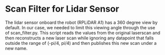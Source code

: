 # Scan Filter for Lidar Sensor

The lidar sensor onboard the robot (RPLiDAR A1) has a 360 degree view by default. In our case, we needed to limit this viewing angle through the use of scan_filter.py. This script reads the values from the original laserscan and then reconstructs a new laser scan while ignoring any datapoint that falls outside the range of (-pi/4, pi/4) and then publishes this new scan under a new name.
